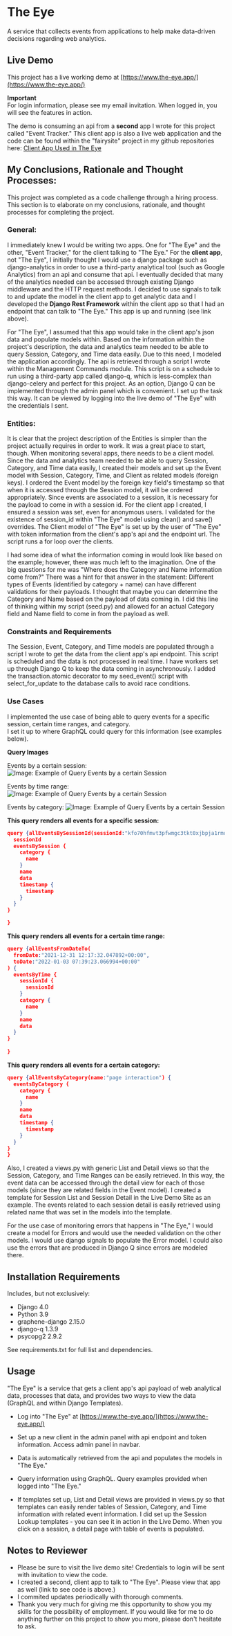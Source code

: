 # The Eye
A service that collects events from applications to help make 
data-driven decisions regarding web analytics.

## Live Demo
This project has a live working demo at
[https://www.the-eye.app/](https://www.the-eye.app/)

**Important** <br>
For login information, please see my email invitation.
When logged in, you will see the features in action.

The demo is consuming an api from a **second** app I wrote for this 
project called "Event Tracker."  This client app is also a live
web application and the code can be found within the "fairysite"
project in my github repositories here:
[Client App Used in The Eye](https://github.com/marcisprouse/fairysite)

## My Conclusions, Rationale and Thought Processes:
This project was completed as a code challenge through a hiring
process.  This section is to elaborate on my conclusions, rationale,
and thought processes for completing the project.
### General:<br>
I immediately knew I would be writing two apps.  One for "The Eye"
and the other, "Event Tracker," for the client talking to "The Eye."
For the **client app**, not "The Eye", I initially thought I would use 
a django package such as django-analytics in order to use a third-party
analytical tool (such as Google Analytics) from an api and consume
that api.  I eventually decided that many of the analytics needed
can be accessed through existing Django middleware and the HTTP
request methods.  I decided to use signals to talk to and update
the model in the client app to get analytic data and I developed
the **Django Rest Framework** within the client app so that I had
an endpoint that can talk to "The Eye."  This app is up and running
(see link above).

For "The Eye", I assumed that this app would take in the client app's
json data and populate models within.  Based on the information within
the project's description, the data and analytics team needed to be
able to query Session, Category, and Time data easily. Due to this
need, I modeled the application accordingly.  The api is retrieved
through a script I wrote within the Management Commands module. This
script is on a schedule to run using a third-party app called django-q,
which is less-complex than django-celery and perfect for this project.
As an option, Django Q can be implemented through the admin panel
which is convenient.  I set up the task this way.  It can be viewed
by logging into the live demo of "The Eye" with the credentials I 
sent. 


### Entities: <br>
It is clear that the project description of the Entities is simpler
than the project actually requires in order to work. It was a great
place to start, though. When monitoring several apps, there needs to 
be a client model. Since the data and analytics team needed to be able
to query Session, Category, and Time data easily, I created their
models and set up the Event model with Session, Category, Time, and
Client as related models (foreign keys).  I ordered the Event model
by the foreign key field's timestamp so that when it is accessed
through the Session model, it will be ordered appropriately. Since
events are associated to a session, it is necessary for the payload
to come in with a session id.  For the client app I created, I
ensured a session was set, even for anonymous users. I validated
for the existence of session_id within "The Eye" model using clean() and
save() overrides. The Client model of "The Eye" is set up by the
user of "The Eye" with token information from the client's app's api
and the endpoint url.  The script runs a for loop over the clients.

I had some idea of what the information coming
in would look like based on the example; however, there was much left
to the imagination.  One of the big questions for me was "Where does
the Category and Name information come from?"  There was a hint for
that answer in the statement: Different types of Events (identified
by category + name) can have different validations for their payloads.
I thought that maybe you can determine the Category and Name based on
the payload of data coming in.  I did this line of thinking within my
script (seed.py) and allowed for an actual Category field and Name
field to come in from the payload as well.

### Constraints and Requirements<br>
The Session, Event, Category, and Time models are populated through
a script I wrote to get the data from the client app's api endpoint.
This script is scheduled and the data is not processed in real time.
I have workers set up through Django Q to keep the data coming in 
asynchronously.  I added the transaction.atomic decorator to my 
seed_event() script with select_for_update to the database calls to
avoid race conditions.

### Use Cases
I implemented the use case of being able to query events for a specific session, certain time ranges, and category.  
I set it up to where GraphQL could query for this information (see examples below). 

**Query Images**
<!--START_SECTION:update_image-->
Events by a certain session:
![Image: Example of Query Events by a certain Session](https://www.the-eye.app/static/the_eye/events_by_session.jpg)

Events by time range:
![Image: Example of Query Events by a certain Session](https://www.the-eye.app/static/the_eye/events_by_time_range_update.jpg)

Events by category:
![Image: Example of Query Events by a certain Session](https://www.the-eye.app/static/the_eye/events_by_category.jpg)
<!--END_SECTION:update_image-->

**This query renders all events for a specific session:**
```json
query {allEventsBySessionId(sessionId:"kfo70hfmvt3pfwmgc3tkt0xjbpja1rmu") {
  sessionId
  eventsBySession {
    category {
      name
    }
    name
    data
    timestamp {
      timestamp
    }
  }
}

}
```


**This query renders all events for a certain time range:**
```json
query {allEventsFromDateTo(
  fromDate:"2021-12-31 12:17:32.047892+00:00",
  toDate:"2022-01-03 07:39:23.066994+00:00"
) {
  eventsByTime {
    sessionId {
      sessionId
    }
    category {
      name
    }
    name
    data
  }
}
  
}
```


**This query renders all events for a certain category:**
```json
query {allEventsByCategory(name:"page interaction") {
  eventsByCategory {
    category {
      name
    }
    name
    data
    timestamp {
      timestamp
    }
  }
}
}
```

Also, I created a views.py with generic List and Detail
views so that the Session, Category, and Time Ranges can be easily 
retrieved.  In this way, the event data can be accessed through the 
detail view for each of those models (since they are related fields 
in the Event model). I created a template for Session List and Session
Detail in the Live Demo Site as an example.  The events related to each
session detail is easily retrieved using related name that was set in
the models into the template.

For the use case of monitoring errors that happens in "The Eye,"
I would create a model for Errors and would use the needed validation
on the other models. I would use django signals to populate the Error
model. I could also use the errors that are produced in Django Q
since errors are modeled there.


## Installation Requirements
Includes, but not exclusively:
* Django 4.0
* Python 3.9
* graphene-django 2.15.0
* django-q 1.3.9
* psycopg2 2.9.2

See requirements.txt for full list and dependencies.

## Usage
"The Eye" is a service that gets a client app's api payload of 
web analytical data, processes that data, and provides two ways
to view the data (GraphQL and within Django Templates).

* Log into "The Eye" at [https://www.the-eye.app/](https://www.the-eye.app/)

* Set up a new client in the admin panel with api endpoint and
token information. Access admin panel in navbar.
  
* Data is automatically retrieved from the api and populates the
models in "The Eye."

* Query information using GraphQL.  Query examples provided when
logged into "The Eye."

* If templates set up, List and Detail views are provided in views.py
so that templates can easily render tables of Session, Category, and 
Time information with related event information.  I did set up the
 Session Lookup templates - you can see it in action in the Live Demo.
 When you click on a session, a detail page with table of events is
 populated.    
  
## Notes to Reviewer
* Please be sure to visit the live demo site! Credentials to login
will be sent with invitation to view the code.
* I created a second, client app to talk to "The Eye". Please view 
  that app as well (link to see code is above.)
* I commited updates periodically with thorough comments.  
* Thank you very much for giving me this opportunity to show you
my skills for the possibility of employment.  If you would like for
  me to do anything further on this project to show you more, please
  don't hesitate to ask.
